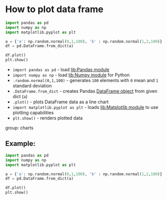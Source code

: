# How to plot data frame

```python
import pandas as pd
import numpy as np
import matplotlib.pyplot as plt

a = {'a': np.random.normal(0,1,100), 'b' : np.random.normal(1,2,100)}
df = pd.DataFrame.from_dict(a)

df.plot()
plt.show()
```

- `import pandas as pd` - load [lib:Pandas module](/python-pandas/how-to-install-pandas)
- `import numpy as np` - load [lib:Numpy module](/python-numpy/how-to-install-python-numpy-lib) for Python
- `.random.normal(0,1,100)` - generates `100` elements with `0` mean and `1` standard deviation
- `.DataFrame.from_dict` - creates Pandas [DataFrame object](https://pandas.pydata.org/docs/reference/api/pandas.DataFrame.html) from given dict (`a`)
- `.plot()` - plots DataFrame data as a line chart
- `import matplotlib.pyplot as plt` - loads [lib:Matplotlib module](python-matplotlib/how-to-install-matplotlib-python-lib-in-ubuntu-ubuntuversion) to use plotting capabilities
- `plt.show()` - renders plotted data

group: charts

## Example: 
```python
import pandas as pd
import numpy as np
import matplotlib.pyplot as plt

a = {'a': np.random.normal(0,1,100), 'b' : np.random.normal(1,2,100)}
df = pd.DataFrame.from_dict(a)

df.plot()
plt.show()
```

